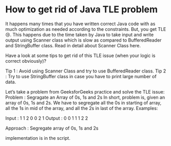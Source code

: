 # How to get rid of Java TLE problem




It happens many times that you have written correct Java code with as much optimization as needed according to the constraints. But, you get TLE 😢.
This happens due to the time taken by Java to take input and write output using Scanner class which is slow as compared to BufferedReader and StringBuffer class. Read in detail about Scanner Class here.

Have a look at some tips to get rid of this TLE issue (when your logic is correct obviously)?

Tip 1 : Avoid using Scanner Class and try to use BufferedReader class.
Tip 2 : Try to use StringBuffer class in case you have to print large number of data.

Let’s take a problem from GeeksforGeeks practice and solve the TLE issue:
Problem : Segragate an Array of 0s, 1s and 2s
In short, problem is, given an array of 0s, 1s and 2s. We have to segregate all the 0s in starting of array, all the 1s in mid of the array, and all the 2s in last of the array.
Examples:

Input : 1 1 2 0 0 2 1
Output : 0 0 1 1 1 2 2


Approach : Segregate array of 0s, 1s and 2s



implementation is in the script.
